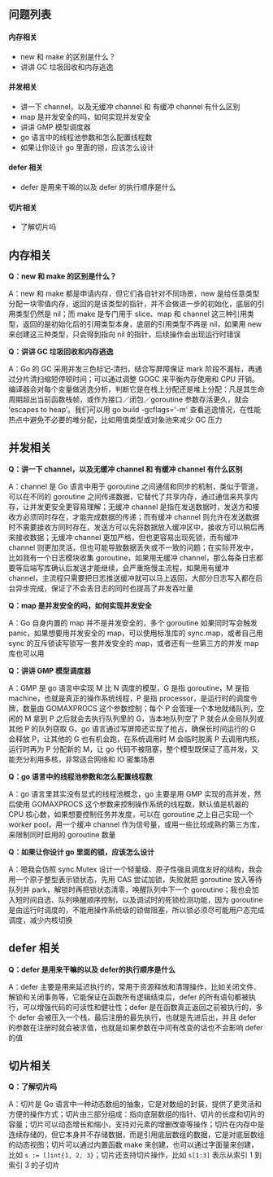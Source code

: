## 问题列表
#### 内存相关
* new 和 make 的区别是什么？
* 讲讲 GC 垃圾回收和内存逃逸

#### 并发相关
* 讲一下 channel，以及无缓冲 channel 和 有缓冲 channel 有什么区别
* map 是并发安全的吗，如何实现并发安全
* 讲讲 GMP 模型调度器
* go 语言中的线程池参数和怎么配置线程数
* 如果让你设计 go 里面的锁，应该怎么设计

#### defer 相关
* defer 是用来干嘛的以及 defer 的执行顺序是什么

#### 切片相关
* 了解切片吗

## 内存相关
**Q：new 和 make 的区别是什么？**

A：new 和 make 都是申请内存，但它们各自针对不同场景，new 是给任意类型分配一块零值内存，返回的是该类型的指针，并不会做进一步的初始化，底层的引用类型仍然是 nil；而 make 是专门用于 slice、map 和 channel 这三种引用类型，返回的是初始化后的引用类型本身，底层的引用类型不再是 nil，如果用 new 来创建这三种类型，只会得到指向 nil 的指针，后续操作会出现运行时错误

**Q：讲讲 GC 垃圾回收和内存逃逸**

A：Go 的 GC 采用并发三色标记‑清扫，结合写屏障保证 mark 阶段不漏标，再通过分片清扫缩短停顿时间；可以通过调整 GOGC 来平衡内存使用和 CPU 开销。编译器会对每个变量做逃逸分析，判断它是在栈上分配还是堆上分配：凡是其生命周期超出当前函数栈帧，或作为接口／闭包／goroutine 参数存活更久，就会 ‘escapes to heap’。我们可以用 go build -gcflags='-m' 查看逃逸情况，在性能热点中避免不必要的堆分配，比如用值类型或对象池来减少 GC 压力

## 并发相关
**Q：讲一下 channel，以及无缓冲 channel 和 有缓冲 channel 有什么区别**

A：channel 是 Go 语言中用于 goroutine 之间通信和同步的机制，类似于管道，可以在不同的 goroutine 之间传递数据，它替代了共享内存，通过通信来共享内存，让并发更安全更容易理解；无缓冲 channel 是指在发送数据时，发送方和接收方必须同时存在，才能完成数据的传递；而有缓冲 channel 则允许在发送数据时不需要接收方同时存在，发送方可以先将数据放入缓冲区中，接收方可以稍后再来接收数据；无缓冲 channel 更加严格，但也更容易出现死锁，而有缓冲 channel 则更加灵活，但也可能导致数据丢失或不一致的问题；在实际开发中，比如我有一个日志模块收集 goroutine，如果用无缓冲 channel，那么每条日志都要等后端写库确认后发送才能继续，会严重拖慢主流程，如果用有缓冲 channel，主流程只需要把日志推送缓冲就可以马上返回，大部分日志写入都在后台异步完成，保证了不会丢日志的同时也提高了并发吞吐量

**Q：map 是并发安全的吗，如何实现并发安全**

A：Go 自身内置的 map 并不是并发安全的，多个 goroutine 如果同时写会触发 panic，如果想要用并发安全的 map，可以使用标准库的 sync.map，或者自己用 sync 的互斥锁读写锁写一套并发安全的 map，或者还有一些第三方的并发 map 库也可以用

**Q：讲讲 GMP 模型调度器**

A：GMP 是 go 语言中实现 M 比 N 调度的模型，G 是指 goroutine，M 是指 machine，也就是真正的操作系统线程，P 是指 processor，是运行时的调度令牌，数量由 GOMAXPROCS 这个参数控制；每个 P 会管理一个本地就绪队列，空闲的 M 拿到 P 之后就会去执行队列里的 G，当本地队列空了 P 就会从全局队列或其他 P 的队列窃取 G，go 语言通过写屏障还实现了抢占，确保长时间运行的 G 会释放 P，让其他的 G 也有机会跑，在系统调用时 M 会临时脱离 P 去调用内核，运行时再为 P 分配新的 M，让 go 代码不被阻塞，整个模型既保证了高并发，又能充分利用多核，非常适合网络和 IO 密集场景

**Q：go 语言中的线程池参数和怎么配置线程数**

A：go 语言里其实没有显式的线程池概念，go 主要是用 GMP 实现的高并发，然后使用 GOMAXPROCS 这个参数来控制操作系统的线程数，默认值是机器的 CPU 核心数，如果想要控制任务并发度，可以在 goroutine 之上自己实现一个 worker pool，用一个缓冲 channel 作为信号量，或用一些比较成熟的第三方库，来限制同时启用的 goroutine 数量

**Q：如果让你设计 go 里面的锁，应该怎么设计**

A：嗯我会仿照 sync.Mutex 设计一个轻量级、原子性强且调度友好的结构，我会用一个原子整型表示锁状态，先用 CAS 尝试加锁，失败就把 goroutine 放入等待队列并 park，解锁时再把锁状态清零，唤醒队列中下一个 goroutine；我也会加入短时间自选、队列唤醒顺序控制，以及调试时的死锁检测功能，因为 goroutine 是由运行时调度的，不能用操作系统级的锁做阻塞，所以锁必须尽可能用户态完成调度，减少内核切换

## defer 相关
**Q：defer 是用来干嘛的以及 defer的执行顺序是什么**

A：defer 主要是用来延迟执行的，常用于资源释放和清理操作，比如关闭文件、解锁和关闭事务等，它能保证在函数所有逻辑结束后，defer 的所有语句都被执行，可以增强代码的可读性和健壮性；defer 是在函数真正返回之前被执行的，多个 defer 会被压入一个栈，最后注册的最先执行，也就是先进后出，并且 defer 的参数在注册时就会被求值，也就是如果参数在中间有改变的话也不会影响 defer 的值

## 切片相关
**Q：了解切片吗**

A：切片是 Go 语言中一种动态数组的抽象，它是对数组的封装，提供了更灵活和方便的操作方式；切片由三部分组成：指向底层数组的指针、切片的长度和切片的容量；切片可以动态增长和缩小，支持对元素的增删改查等操作；切片在内存中是连续存储的，但它本身并不存储数据，而是引用底层数组的数据，它是对底层数组的动态视图；切片可以通过内置函数 make 来创建，也可以通过字面量来创建，比如 `s := []int{1, 2, 3}`；切片还支持切片操作，比如 `s[1:3]` 表示从索引 1 到索引 3 的子切片
